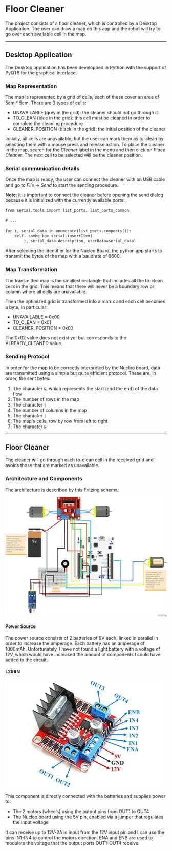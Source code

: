 # Floor Cleaner

The project consists of a floor cleaner, which is controlled by a Desktop Application. The user can draw a map on this app and the robot will try to go over each available cell in the map.

---

## Desktop Application

The Desktop application has been developped in Python with the support of PyQT6 for the graphical interface.

### Map Representation
The map is represented by a grid of cells, each of these cover an area of 5cm * 5cm. There are 3 types of cells:

- UNAVAILABLE (grey in the grid): the cleaner should not go through it
- TO_CLEAN (blue in the grid): this cell must be cleaned in order to complete the cleaning procedure
- CLEANER_POSITION (black in the grid): the initial position of the cleaner

Initially, all cells are unavailable, but the user can mark them as to-clean by selecting them with a mouse press and release action. To place the cleaner in the map, search for the *Cleaner* label in the menu and then click on *Place Cleaner*. The next cell to be selected will be the cleaner position.

### Serial communication details
Once the map is ready, the user can connect the cleaner with an USB cable and go to *File* -> *Send* to start the sending procedure.

**Note**: it is important to connect the cleaner before opening the send dialog because it is initialized with the currently available ports:

```
from serial.tools import list_ports, list_ports_common

# ...

for i, serial_data in enumerate(list_ports.comports()):
    self._combo_box_serial.insertItem(
        i, serial_data.description, userData=serial_data)
```

After selecting the identifier for the Nucleo Board, the python app starts to transmit the bytes of the map with a baudrate of 9600.

### Map Transformation

The transmitted map is the smallest rectangle that includes all the to-clean cells in the grid. This means that there will never be a boundary row or column where all cells are unavailable.

Then the optimized grid is transformed into a matrix and each cell becomes a byte, in particular:

- UNAVAILABLE = 0x00
- TO_CLEAN = 0x01
- CLEANER_POSITION = 0x03

The 0x02 value does not exist yet but corresponds to the ALREADY_CLEANED value.

### Sending Protocol

In order for the map to be correctly interpreted by the Nucleo board, data are transmitted using a simple but quite efficient protocol. These are, in order, the sent bytes:

1. The character `&`, which represents the start (and the end) of the data flow
2. The number of rows in the map
3. The character `|`
4. The number of columns in the map
5. The character `|`
6. The map's cells, row by row from left to right
7. The character `&`

---

## Floor Cleaner

The cleaner will go through each to-clean cell in the received grid and avoids those that are marked as unavailable.

### Architecture and Components
The architecture is described by this Fritzing schema:

![Architecture](./presentation/floor-cleaner/public/images/cleaning_robot_architecture.png)

#### Power Source
The power source consists of 2 batteries of 9V each, linked in parallel in order to increase the amperage. Each battery has an amperage of 1000mAh. Unfortunately, I have not found a light battery with a voltage of 12V, which would have increased the amount of components I could have added to the circuit.

#### L298N

![L298N](./presentation/floor-cleaner/public/images/l298n.jpg)

This component is directly connected with the batteries and supplies power to:
- The 2 motors (wheels) using the output pins from OUT1 to OUT4
- The Nucleo board using the 5V pin, enabled via a jumper that regulates the input voltage

It can receive up to 12V-2A in input from the 12V input pin and I can use the pins IN1-IN4 to control the motors direction. ENA and ENB are used to modulate the voltage that the output ports OUT1-OUT4 receive.












